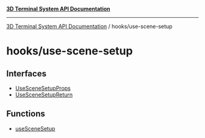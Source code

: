 [**3D Terminal System API Documentation**](../../README.md)

***

[3D Terminal System API Documentation](../../README.md) / hooks/use-scene-setup

# hooks/use-scene-setup

## Interfaces

- [UseSceneSetupProps](interfaces/UseSceneSetupProps.md)
- [UseSceneSetupReturn](interfaces/UseSceneSetupReturn.md)

## Functions

- [useSceneSetup](functions/useSceneSetup.md)
